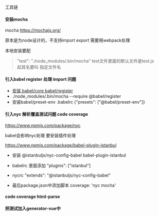 
工具链


#### 安装mocha

mocha  https://mochajs.org/

原本是为node设计的，不支持import export  需要用webpack处理

本地安装要配
> "test": "./node_modules/.bin/mocha"
> test文件里面的默认文件是test.js 起其名要叫 指定文件名

#### 引入babel register 处理 import 问题

- [安装 babel/core babel/register](https://www.babeljs.cn/docs/babel-register)
- ./node_modules/.bin/mocha --require @babel/register
- 安装babel/preset-env      .babelrc  {"presets": ["@babel/preset-env"]}

#### 引入nyc 解析覆盖测试问题  code coverage

https://www.npmjs.com/package/nyc

babel会影响nyc处理
要安装插件处理

https://www.npmjs.com/package/babel-plugin-istanbul

- 安装 @istanbuljs/nyc-config-babel  babel-plugin-istanbul
- babelrc 里面添加     "plugins": ["istanbul"]
- nycrc  "extends": "@istanbuljs/nyc-config-babel"

- 最后package.json中添加脚本 coverage: 'nyc mocha'

#### code coverage  html-parse
#### 把测试加入generator-vue中
